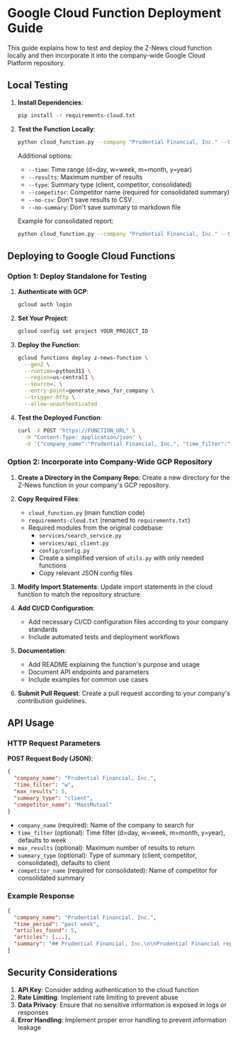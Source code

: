 # Google Cloud Function Deployment Guide

This guide explains how to test and deploy the Z-News cloud function locally and then incorporate it into the company-wide Google Cloud Platform repository.

## Local Testing

1. **Install Dependencies**:
   ```bash
   pip install -r requirements-cloud.txt
   ```

2. **Test the Function Locally**:
   ```bash
   python cloud_function.py --company "Prudential Financial, Inc." --time w
   ```

   Additional options:
   - `--time`: Time range (d=day, w=week, m=month, y=year)
   - `--results`: Maximum number of results
   - `--type`: Summary type (client, competitor, consolidated) 
   - `--competitor`: Competitor name (required for consolidated summary)
   - `--no-csv`: Don't save results to CSV
   - `--no-summary`: Don't save summary to markdown file

   Example for consolidated report:
   ```bash
   python cloud_function.py --company "Prudential Financial, Inc." --time m --type consolidated --competitor "MassMutual"
   ```

## Deploying to Google Cloud Functions

### Option 1: Deploy Standalone for Testing

1. **Authenticate with GCP**:
   ```bash
   gcloud auth login
   ```

2. **Set Your Project**:
   ```bash
   gcloud config set project YOUR_PROJECT_ID
   ```

3. **Deploy the Function**:
   ```bash
   gcloud functions deploy z-news-function \
     --gen2 \
     --runtime=python311 \
     --region=us-central1 \
     --source=. \
     --entry-point=generate_news_for_company \
     --trigger-http \
     --allow-unauthenticated
   ```

4. **Test the Deployed Function**:
   ```bash
   curl -X POST "https://FUNCTION_URL" \
     -H "Content-Type: application/json" \
     -d '{"company_name":"Prudential Financial, Inc.", "time_filter":"w", "summary_type":"client"}'
   ```

### Option 2: Incorporate into Company-Wide GCP Repository

1. **Create a Directory in the Company Repo**:
   Create a new directory for the Z-News function in your company's GCP repository.

2. **Copy Required Files**:
   - `cloud_function.py` (main function code)
   - `requirements-cloud.txt` (renamed to `requirements.txt`)
   - Required modules from the original codebase:
     - `services/search_service.py`
     - `services/api_client.py`
     - `config/config.py`
     - Create a simplified version of `utils.py` with only needed functions
     - Copy relevant JSON config files

3. **Modify Import Statements**:
   Update import statements in the cloud function to match the repository structure.

4. **Add CI/CD Configuration**:
   - Add necessary CI/CD configuration files according to your company standards
   - Include automated tests and deployment workflows

5. **Documentation**:
   - Add README explaining the function's purpose and usage
   - Document API endpoints and parameters
   - Include examples for common use cases

6. **Submit Pull Request**:
   Create a pull request according to your company's contribution guidelines.

## API Usage

### HTTP Request Parameters

**POST Request Body (JSON)**:
```json
{
  "company_name": "Prudential Financial, Inc.",
  "time_filter": "w",
  "max_results": 5,
  "summary_type": "client",
  "competitor_name": "MassMutual"
}
```

- `company_name` (required): Name of the company to search for
- `time_filter` (optional): Time filter (d=day, w=week, m=month, y=year), defaults to week
- `max_results` (optional): Maximum number of results to return
- `summary_type` (optional): Type of summary (client, competitor, consolidated), defaults to client
- `competitor_name` (required for consolidated): Name of competitor for consolidated summary

### Example Response

```json
{
  "company_name": "Prudential Financial, Inc.",
  "time_period": "past week",
  "articles_found": 5,
  "articles": [...],
  "summary": "## Prudential Financial, Inc.\n\nPrudential Financial reported strong Q1 2023 results..." 
}
```

## Security Considerations

1. **API Key**: Consider adding authentication to the cloud function
2. **Rate Limiting**: Implement rate limiting to prevent abuse
3. **Data Privacy**: Ensure that no sensitive information is exposed in logs or responses
4. **Error Handling**: Implement proper error handling to prevent information leakage

